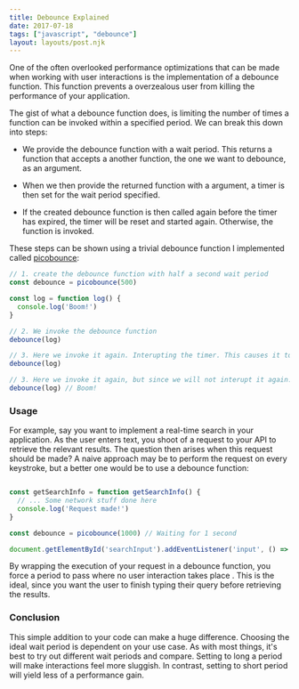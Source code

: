 ```yaml
---
title: Debounce Explained
date: 2017-07-18
tags: ["javascript", "debounce"]
layout: layouts/post.njk
---
```


One of the often overlooked performance optimizations that can be made when working with user interactions is the implementation of a debounce function. This function prevents a overzealous user from killing the performance of your application.

The gist of what a debounce function does, is limiting the number of times a function can be invoked within a specified period. We can break this down into steps:

- We provide the debounce function with a wait period. This returns a function that accepts a another function, the one we want to debounce, as an argument.

- When we then provide the returned function with a argument, a timer is then set for the wait period specified.

- If the created debounce function is then called again before the timer has expired, the timer will be reset and started again.  Otherwise, the function is invoked.

These steps can be shown using a trivial debounce function I implemented called [picobounce](https://github.com/tiaanduplessis/picobounce):

```js
// 1. create the debounce function with half a second wait period
const debounce = picobounce(500)

const log = function log() {
  console.log('Boom!')
}

// 2. We invoke the debounce function
debounce(log)

// 3. Here we invoke it again. Interupting the timer. This causes it to reset
debounce(log)

// 3. Here we invoke it again, but since we will not interupt it again. "Boom!" will be logged
debounce(log) // Boom!

```

### Usage

For example, say you want to implement a real-time search in your application. As the user enters text, you shoot of a request to your API to retrieve the relevant results. The question then arises when this request should be made? A naive approach may be to perform the request on every keystroke, but a better one would be to use a debounce function:

```js

const getSearchInfo = function getSearchInfo() {
  // ... Some network stuff done here
  console.log('Request made!')
}

const debounce = picobounce(1000) // Waiting for 1 second

document.getElementById('searchInput').addEventListener('input', () => debounce(getSearchInfo))

```

By wrapping the execution of your request in a debounce function, you force a period to pass where no user interaction takes place . This is the ideal, since you want the user to finish typing their query before retrieving the results.

### Conclusion

This simple addition to your code can make a huge difference. Choosing the ideal wait period is dependent on your use case. As with most things, it's best to try out different wait periods and compare. Setting to long a period will make interactions feel more sluggish. In contrast, setting to short period will yield less  of a performance gain.
